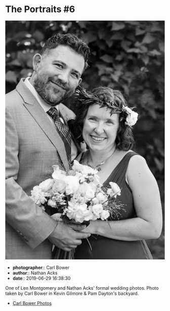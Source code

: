 # The Portraits #6

![One of Len Montgomery and Nathan Acks' formal wedding photos](assets/2019-06-29-set-2-the-portraits-06.webp)

* **photographer**:: Carl Bower  
* **author**:: Nathan Acks  
* **date**:: 2019-06-29 16:38:30

One of Len Montgomery and Nathan Acks' formal wedding photos. Photo taken by Carl Bower in Kevin Gilmore & Pam Dayton's backyard.

* [Carl Bower Photos](https://carlbowerphotos.com)
